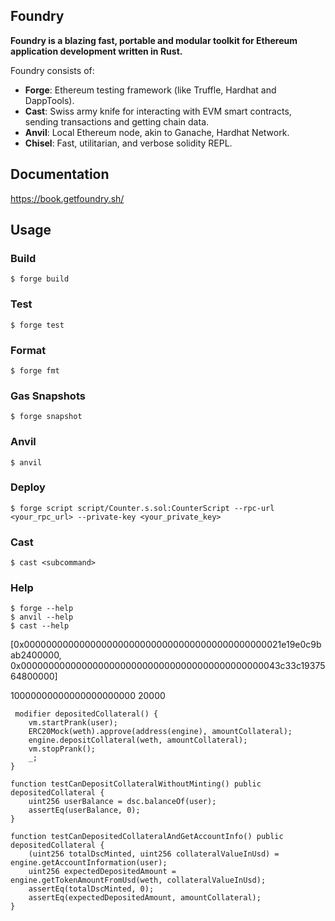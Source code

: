 ## Foundry

**Foundry is a blazing fast, portable and modular toolkit for Ethereum application development written in Rust.**

Foundry consists of:

-   **Forge**: Ethereum testing framework (like Truffle, Hardhat and DappTools).
-   **Cast**: Swiss army knife for interacting with EVM smart contracts, sending transactions and getting chain data.
-   **Anvil**: Local Ethereum node, akin to Ganache, Hardhat Network.
-   **Chisel**: Fast, utilitarian, and verbose solidity REPL.

## Documentation

https://book.getfoundry.sh/

## Usage

### Build

```shell
$ forge build
```

### Test

```shell
$ forge test
```

### Format

```shell
$ forge fmt
```

### Gas Snapshots

```shell
$ forge snapshot
```

### Anvil

```shell
$ anvil
```

### Deploy

```shell
$ forge script script/Counter.s.sol:CounterScript --rpc-url <your_rpc_url> --private-key <your_private_key>
```

### Cast

```shell
$ cast <subcommand>
```

### Help

```shell
$ forge --help
$ anvil --help
$ cast --help
```
 [0x00000000000000000000000000000000000000000000021e19e0c9bab2400000, 0x00000000000000000000000000000000000000000000043c33c1937564800000]

10000000000000000000000
20000


     modifier depositedCollateral() {
        vm.startPrank(user);
        ERC20Mock(weth).approve(address(engine), amountCollateral);
        engine.depositCollateral(weth, amountCollateral);
        vm.stopPrank();
        _;
    }

    function testCanDepositCollateralWithoutMinting() public depositedCollateral {
        uint256 userBalance = dsc.balanceOf(user);
        assertEq(userBalance, 0);
    }

    function testCanDepositedCollateralAndGetAccountInfo() public depositedCollateral {
        (uint256 totalDscMinted, uint256 collateralValueInUsd) = engine.getAccountInformation(user);
        uint256 expectedDepositedAmount = engine.getTokenAmountFromUsd(weth, collateralValueInUsd);
        assertEq(totalDscMinted, 0);
        assertEq(expectedDepositedAmount, amountCollateral);
    }

